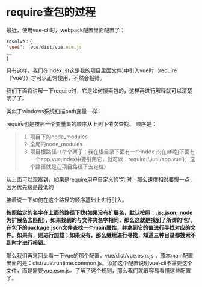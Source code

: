 # require查包的过程

最近，使用vue-cli时，webpack配置里面配置了：
```js
resolve：{
‘vue$’: ‘vue/dist/vue.esm.js
……
}
```

只有这样，我们在index.js(这是我的项目里面文件)中引入vue时（require（’vue’））才可以正常使用，不然会报错。

我们下面将讲解一下require时，它是如何搜索包的，这样再进行解释就可以清楚明了了。

类似于windows系统扫描path变量一样：

require也是按照一个变量集的顺序从上到下依次查找。
顺序是：

> 1. 项目下的node_modules
> 2. 全局的node_modules
> 3. 项目根路径（举个栗子：我在根目录下面有一个index.js;在util包下面有一个app.vue;index中要引用它，就可以：require(‘./util/app.vue’)，这个路径就是在项目路径下去定位）

从上面可以观察到，如果是require用户自定义的’包’时，那么速度相对要慢一点，因为优先级是最低的

接着说一下如何在这个路径的顺序基础上进行引入。

**按照给定的名字在上面的路径下找(如果没有扩展名，默认按照：.js;.json;.node为扩展名去匹配)，如果找到的与文件夹名字相同，那么这就是找到了所谓的‘包’，在包下的package.json文件查找一个main属性，并拿到它的值进行寻找对应的文件。如果有，则进行加载；如果没有，那么继续进行寻找，知道三种目录都搜索不到时才进行报错。**


那么我们再来回头看一下vue的那个配置，vue/dist/vue.esm.js ，原本main配置里面的是：dist/vue.runtime.common.js。添加这个配置说明vue-cli不需要这个文件，而是需要vue.esm.js。了解了这个规则，那么我们就很容易看懂这些配置了。
